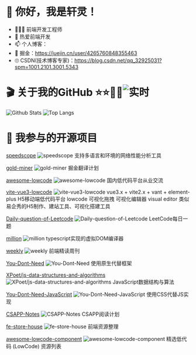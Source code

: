 # 👋 你好，我是轩灵！

- 👨🏻‍💻 前端开发工程师
- 👻 热爱前端开发
- 📫 个人博客：
- 🤭 掘金：https://juejin.cn/user/4265760848355463
- 🙄 CSDN(技术博客专家)：https://blog.csdn.net/qq_32925031?spm=1001.2101.3001.5343


# 🎬 关于我的GitHub  ⭐️⭐️🦍🦍![实时](https://img.shields.io/github/stars/fltenwall?style=social)


<!--  <img height="180em" src="https://github-readme-stats.vercel.app/api?username=fltenwall&show_icons=true&title_color=66FF66&icon_color=FFFFFF&text_color=FFFFFF&bg_color=333333" /> -->

![Github Stats](https://github-readme-stats.vercel.app/api?username=fltenwall&show_icons=true&theme=tokyonight) 
![Top Langs](https://github-readme-stats.vercel.app/api/top-langs/?username=fltenwall&layout=compact&theme=tokyonight)

<!-- ![fltenwall's GitHub stats](https://github-readme-stats.vercel.app/api?username=fltenwall&show_icons=true&theme=tokyonight) -->


# 🤪 我参与的开源项目

[speedscope](http://github.com/jlfwong/speedscope) ![speedscope](https://img.shields.io/github/stars/jlfwong/speedscope?style=social) 支持多语言和环境的网络性能分析工具

[gold-miner](https://github.com/xitu/gold-miner) ![gold-miner](https://img.shields.io/github/stars/xitu/gold-miner?style=social) 掘金翻译计划

[awesome-lowcode](https://github.com/taowen/awesome-lowcode) ![awesome-lowcode](https://img.shields.io/github/stars/taowen/awesome-lowcode?style=social) 国内低代码平台从业交流

[vite-vue3-lowcode](https://github.com/buqiyuan/vite-vue3-lowcode) ![vite-vue3-lowcode](https://img.shields.io/github/stars/buqiyuan/vite-vue3-lowcode?style=social) vue3.x + vite2.x + vant + element-plus H5移动端低代码平台 lowcode 可视化拖拽 可视化编辑器 visual editor 类似易企秀的H5制作、建站工具、可视化搭建工具

[Daily-question-of-Leetcode](https://github.com/HDU-Coder-X/Daily-question-of-Leetcode) ![Daily-question-of-Leetcode](https://img.shields.io/github/stars/HDU-Coder-X/Daily-question-of-Leetcode?style=social) LeetCode每日一题

[million](https://github.com/aidenybai/million) ![million](https://img.shields.io/github/stars/aidenybai/million?style=social) typescript实现的虚拟DOM编译器

[weekly](https://github.com/ascoders/weekly) ![weekly](https://img.shields.io/github/stars/ascoders/weekly?style=social) 前端精读周刊

[You-Dont-Need](https://github.com/you-dont-need/You-Dont-Need) ![You-Dont-Need](https://img.shields.io/github/stars/you-dont-need/You-Dont-Need?style=social) 使用原生代替框架

[XPoet/js-data-structures-and-algorithms](https://github.com/XPoet/js-data-structures-and-algorithms) ![XPoet/js-data-structures-and-algorithms](https://img.shields.io/github/stars/XPoet/js-data-structures-and-algorithms?style=social) JavaScript数据结构与算法

[You-Dont-Need-JavaScript](https://github.com/you-dont-need/You-Dont-Need-JavaScript) ![You-Dont-Need-JavaScript](https://img.shields.io/github/stars/you-dont-need/You-Dont-Need-JavaScript?style=social) 使用CSS代替JS实现

[CSAPP-Notes](https://github.com/ArkTicketTech/CSAPP-Notes) ![CSAPP-Notes](https://img.shields.io/github/stars/ArkTicketTech/CSAPP-Notes?style=social) CSAPP阅读计划 

[fe-store-house](https://github.com/poppinlp/fe-store-house) ![fe-store-house](https://img.shields.io/github/stars/poppinlp/fe-store-house?style=social) 前端资源整理

[awesome-lowcode-component](https://github.com/aliaszz/awesome-lowcode-component) ![awesome-lowcode-component](https://img.shields.io/github/stars/aliaszz/awesome-lowcode-component?style=social) 精选低代码 (LowCode) 资源列表

